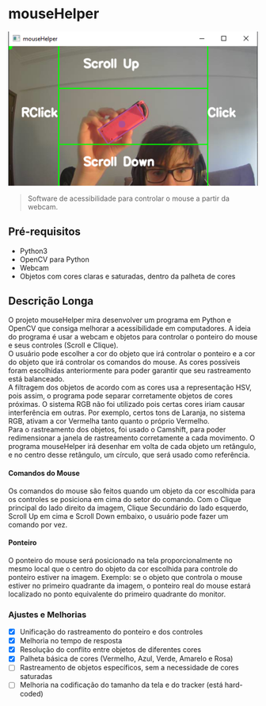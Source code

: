 # mouseHelper

<img src = "exampleMouseHelper.png" alt = "exemplo">

>Software de acessibilidade para controlar o mouse a partir da webcam.

## Pré-requisitos
- Python3
- OpenCV para Python
- Webcam
- Objetos com cores claras e saturadas, dentro da palheta de cores

## Descrição Longa
O projeto mouseHelper mira desenvolver um programa em Python e OpenCV que consiga melhorar a acessibilidade em computadores. A ideia do programa é usar a webcam e objetos para controlar o ponteiro do mouse e seus controles (Scroll e Clique).\
O usuário pode escolher a cor do objeto que irá controlar o ponteiro e a cor do objeto que irá controlar os comandos do mouse. As cores possíveis foram escolhidas anteriormente para poder garantir que seu rastreamento está balanceado.\
A filtragem dos objetos de acordo com as cores usa a representação HSV, pois assim, o programa pode separar corretamente objetos de cores próximas. O sistema RGB não foi utilizado pois certas cores iriam causar interferência em outras. Por exemplo, certos tons de Laranja, no sistema RGB, ativam a cor Vermelha tanto quanto o próprio Vermelho.\
Para o rastreamento dos objetos, foi usado o Camshift, para poder redimensionar a janela de rastreamento corretamente a cada movimento. O programa mouseHelper irá desenhar em volta de cada objeto um retângulo, e no centro desse retângulo, um círculo, que será usado como referência.
#### Comandos do Mouse
Os comandos do mouse são feitos quando um objeto da cor escolhida para os controles se posiciona em cima do setor do comando. Com o Clique principal do lado direito da imagem, Clique Secundário do lado esquerdo, Scroll Up em cima e Scroll Down embaixo, o usuário pode fazer um comando por vez.
#### Ponteiro
O ponteiro do mouse será posicionado na tela proporcionalmente no mesmo local que o centro do objeto da cor escolhida para controle do ponteiro estiver na imagem. Exemplo: se o objeto que controla o mouse estiver no primeiro quadrante da imagem, o ponteiro real do mouse estará localizado no ponto equivalente do primeiro quadrante do monitor.
### Ajustes e Melhorias

- [X] Unificação do rastreamento do ponteiro e dos controles
- [X] Melhoria no tempo de resposta
- [X] Resolução do conflito entre objetos de diferentes cores
- [X] Palheta básica de cores (Vermelho, Azul, Verde, Amarelo e Rosa)
- [ ] Rastreamento de objetos específicos, sem a necessidade de cores saturadas
- [ ] Melhoria na codificação do tamanho da tela e do tracker (está hard-coded)
